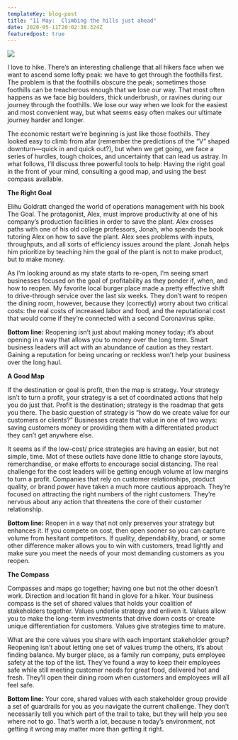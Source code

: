 ```yaml
---
templateKey: blog-post
title: "11 May:  Climbing the hills just ahead"
date: 2020-05-11T20:02:38.324Z
featuredpost: true
---
```



![](/img/dreamstime_foothills-1.jpg)

I love to hike. There’s an interesting challenge that all hikers face when we want to ascend some lofty peak: we have to get through the foothills first. The problem is that the foothills obscure the peak; sometimes those foothills can be treacherous enough that we lose our way. That most often happens as we face big boulders, thick underbrush, or ravines during our journey through the foothills. We lose our way when we look for the easiest and most convenient way, but what seems easy often makes our ultimate journey harder and longer.

The economic restart we’re beginning is just like those foothills. They looked easy to climb from afar (remember the predictions of the “V” shaped downturn—quick in and quick out?), but when we get going, we face a series of hurdles, tough choices, and uncertainty that can lead us astray. In what follows, I’ll discuss three powerful tools to help: Having the right goal in the front of your mind, consulting a good map, and using the best compass available.

**The Right Goal**

Elihu Goldratt changed the world of operations management with his book The Goal. The protagonist, Alex, must improve productivity at one of his company’s production facilities in order to save the plant. Alex crosses paths with one of his old college professors, Jonah, who spends the book tutoring Alex on how to save the plant. Alex sees problems with inputs, throughputs, and all sorts of efficiency issues around the plant. Jonah helps him prioritize by teaching him the goal of the plant is not to make product, but to make money.

As I’m looking around as my state starts to re-open, I’m seeing smart businesses focused on the goal of profitability as they ponder if, when, and how to reopen. My favorite local burger place made a pretty effective shift to drive-through service over the last six weeks. They don’t want to reopen the dining room, however, because they (correctly) worry about two critical costs: the real costs of increased labor and food, and the reputational cost that would come if they’re connected with a second Coronavirus spike.

**Bottom line:** Reopening isn’t just about making money today; it’s about opening in a way that allows you to money over the long term. Smart business leaders will act with an abundance of caution as they restart. Gaining a reputation for being uncaring or reckless won’t help your business over the long haul.

**A Good Map**

If the destination or goal is profit, then the map is strategy. Your strategy isn’t to turn a profit, your strategy is a set of coordinated actions that help you do just that. Profit is the destination; strategy is the roadmap that gets you there. The basic question of strategy is “how do we create value for our customers or clients?” Businesses create that value in one of two ways: saving customers money or providing them with a differentiated product they can’t get anywhere else.

It seems as if the low-cost/ price strategies are having an easier, but not simple, time. Mot of these outlets have done little to change store layouts, remerchandise, or make efforts to encourage social distancing. The real challenge for the cost leaders will be getting enough volume at low margins to turn a profit. Companies that rely on customer relationships, product quality, or brand power have taken a much more cautious approach. They’re focused on attracting the right numbers of the right customers. They’re nervous about any action that threatens the core of their customer relationship.

**Bottom line:** Reopen in a way that not only preserves your strategy but enhances it. If you compete on cost, then open sooner so you can capture volume from hesitant competitors. If quality, dependability, brand, or some other difference maker allows you to win with customers, tread lightly and make sure you meet the needs of your most demanding customers as you reopen.

**The Compass**

Compasses and maps go together; having one but not the other doesn’t work. Direction and location fit hand in glove for a hiker. Your business compass is the set of shared values that holds your coalition of stakeholders together. Values underlie strategy and enliven it. Values allow you to make the long-term investments that drive down costs or create unique differentiation for customers. Values give strategies time to mature.

What are the core values you share with each important stakeholder group? Reopening isn’t about letting one set of values trump the others, it’s about finding balance. My burger place, as a family run company, puts employee safety at the top of the list. They’ve found a way to keep their employees safe while still meeting customer needs for great food, delivered hot and fresh. They’ll open their dining room when customers and employees will all feel safe.

**Bottom line:** Your core, shared values with each stakeholder group provide a set of guardrails for you as you navigate the current challenge. They don’t necessarily tell you which part of the trail to take, but they will help you see where not to go. That’s worth a lot, because n today’s environment, not getting it wrong may matter more than getting it right.

<!--EndFragment-->
